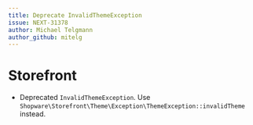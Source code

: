 ```yaml
---
title: Deprecate InvalidThemeException
issue: NEXT-31378
author: Michael Telgmann
author_github: mitelg
---
```


# Storefront
* Deprecated `InvalidThemeException`. Use `Shopware\Storefront\Theme\Exception\ThemeException::invalidTheme` instead.
